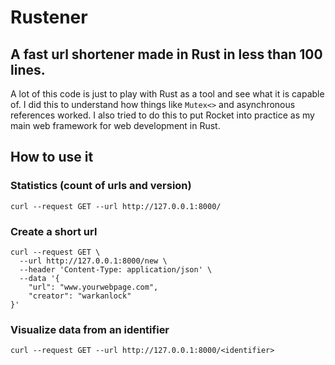 # Rustener
## A fast url shortener made in Rust in less than 100 lines.

A lot of this code is just to play with Rust as a tool and see what it is capable of. I did this to understand how things like ``Mutex<>`` and asynchronous references worked. I also tried to do this to put Rocket into practice as my main web framework for web development in Rust.

## How to use it

### **Statistics** (count of urls and version) 

```curl
curl --request GET --url http://127.0.0.1:8000/
```

### **Create** a short url

```curl
curl --request GET \
  --url http://127.0.0.1:8000/new \
  --header 'Content-Type: application/json' \
  --data '{
	"url": "www.yourwebpage.com",
	"creator": "warkanlock"
}'
```

### **Visualize** data from an identifier

```curl
curl --request GET --url http://127.0.0.1:8000/<identifier>
```